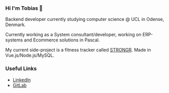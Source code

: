 ### Hi I'm Tobias 👋
Backend developer currently studying computer science @ UCL in Odense, Denmark.

Currently working as a System consultant/developer, working on ERP-systems and Ecommerce solutions in Pascal.

My current side-project is a fitness tracker called [STRONGR](https://stron.gr). Made in Vue.js/Node.js/MySQL. 

### Useful Links
* [LinkedIn](https://www.linkedin.com/in/tobias-b%C3%B8gvad-nielsen-392234151/)
* [GitLab](https://gitlab.com/Tubnielsen)


<!--
**Tubnielsen/Tubnielsen** is a ✨ _special_ ✨ repository because its `README.md` (this file) appears on your GitHub profile.

Here are some ideas to get you started:

- 🔭 I’m currently working on ...
- 🌱 I’m currently learning ...
- 👯 I’m looking to collaborate on ...
- 🤔 I’m looking for help with ...
- 💬 Ask me about ...
- 📫 How to reach me: ...
- 😄 Pronouns: ...
- ⚡ Fun fact: ...
-->
